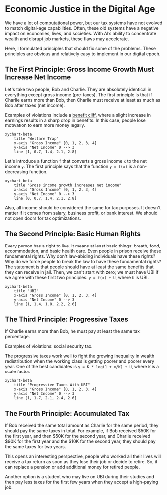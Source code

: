# Economic Justice in the Digital Age

We have a lot of computational power, but our tax systems have not evolved to match digital-age capabilities. Often, these old systems have a negative impact on economies, lives, and societies. With AI’s ability to concentrate wealth and disrupt job markets, these flaws may accelerate.

Here, I formulated principles that should fix some of the problems. These principles are obvious and relatively easy to implement in our digital epoch.

## The First Principle: Gross Income Growth Must Increase Net Income

Let's take two people, Bob and Charlie. They are absolutely identical in everything except gross income (pre-taxes).
The first principle is that if Charlie earns more than Bob, then Charlie must receive at least as much as Bob after taxes (net income).

Examples of violations include a [benefit cliff](https://en.wikipedia.org/wiki/Welfare_trap), where a slight increase in earnings results in a sharp drop in benefits. In this case, people lose motivation to earn more money legally.

```mermaid
xychart-beta
    title "Welfare Trap"
    x-axis "Gross Income" [0, 1, 2, 3, 4]
    y-axis "Net Income" 0 --> 3
    line [1, 0.7, 1.4, 2.1, 2.8]
```

Let's introduce a function `f` that converts a gross income `x` to the net income `y`.  The first principle says that the function `y = f(x)` is a non-decreasing function.

```mermaid
xychart-beta
    title "Gross income growth increases net income"
    x-axis "Gross Income" [0, 1, 2, 3, 4]
    y-axis "Net Income" 0 --> 3
    line [0, 0.7, 1.4, 2.1, 2.8]
```

Also, all income should be considered the same for tax purposes. It doesn't matter if it comes from salary, business profit, or bank interest. We should not open doors for tax optimizations.



## The Second Principle: Basic Human Rights

Every person has a right to live. It means at least basic things: breath, food, accommodation, and basic health care. Even people in prison receive these fundamental rights. Why don't law-abiding individuals have these rights? Why do we force people to break the law to have these fundamental rights? The statement is that people should have at least the same benefits that they can receive in jail. Then, we can't start with zero; we must have UBI if we agree with these first two principles. `y = f(x) + U`, where `U` is UBI.

```mermaid
xychart-beta
    title "UBI"
    x-axis "Gross Income" [0, 1, 2, 3, 4]
    y-axis "Net Income" 0 --> 3
    line [1, 1.4, 1.8, 2.2, 2.6]
```

## The Third Principle: Progressive Taxes

If Charlie earns more than Bob, he must pay at least the same tax percentage.

Examples of violations: social security tax.

The progressive taxes work well to fight the growing inequality in wealth redistribution when the working class is getting poorer and poorer every year. One of the best candidates is `y = K * log(1 + x/K) + U`, where `K` is a scale factor.

```mermaid
xychart-beta
    title "Progressive Taxes With UBI"
    x-axis "Gross Income" [0, 1, 2, 3, 4]
    y-axis "Net Income" 0 --> 3
    line [1, 1.7, 2.1, 2.4, 2.6]
```

## The Fourth Principle: Accumulated Tax

If Bob received the same total amount as Charlie for the same period, they should pay the same taxes in total. For example, if Bob received $50K for the first year, and then $50K for the second year, and Charlie received $90K for the first year and the $10K for the second year, they should pay the same taxes for two years.

This opens an interesting perspective, people who worked all their lives will receive a tax return as soon as they lose their job or decide to retire. So, it can replace a pension or add additional money for retired people.

Another option is a student who may live on UBI during their studies and then pay less taxes for the first few years when they accept a high-paying job.
